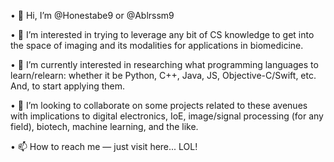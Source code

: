 • 👋 Hi, I’m @Honestabe9 or @Ablrssm9

• 👀 I’m interested in trying to leverage any bit of CS knowledge to get into the space of imaging and its modalities for applications in biomedicine.

• 🌱 I’m currently interested in researching what programming languages to learn/relearn: whether it be Python, C++, Java, JS, Objective-C/Swift, etc. And, to start applying them.

• 💞️ I’m looking to collaborate on some projects related to these avenues with implications to digital electronics, IoE, image/signal processing (for any field), biotech, machine learning, and the like.

• 📫 How to reach me — just visit here... LOL!

<!---
Honestabe9/Honestabe9 is a ✨ special ✨ repository because its `README.md` (this file) appears on your GitHub profile.
You can click the Preview link to take a look at your changes.
---!>
